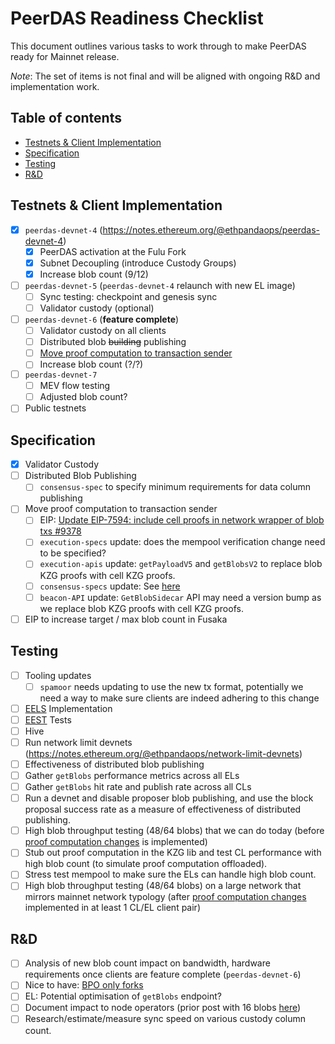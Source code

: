 # PeerDAS Readiness Checklist

This document outlines various tasks to work through to make PeerDAS ready for Mainnet release.

*Note*: The set of items is not final and will be aligned with ongoing R&D and implementation work.

## Table of contents

<!-- TOC -->
<!-- START doctoc generated TOC please keep comment here to allow auto update -->
<!-- DON'T EDIT THIS SECTION, INSTEAD RE-RUN doctoc TO UPDATE -->

- [Testnets & Client Implementation](#testnets--client-implementation)
- [Specification](#specification)
- [Testing](#testing)
- [R&D](#rd)

<!-- END doctoc generated TOC please keep comment here to allow auto update -->
<!-- /TOC -->

## Testnets & Client Implementation

* [x] `peerdas-devnet-4` (https://notes.ethereum.org/@ethpandaops/peerdas-devnet-4)
  * [x] PeerDAS activation at the Fulu Fork
  * [x] Subnet Decoupling (introduce Custody Groups)
  * [x] Increase blob count (9/12)
* [ ] `peerdas-devnet-5` (`peerdas-devnet-4` relaunch with new EL image)
  * [ ] Sync testing: checkpoint and genesis sync
  * [ ] Validator custody (optional)
* [ ] `peerdas-devnet-6` (**feature complete**)
  * [ ] Validator custody on all clients
  * [ ] Distributed blob ~~building~~ publishing
  * [ ] [Move proof computation to transaction sender](https://hackmd.io/@jimmygchen/HkUpFliYJx)
  * [ ] Increase blob count (?/?)
* [ ] `peerdas-devnet-7`
  * [ ] MEV flow testing
  * [ ] Adjusted blob count?
* [ ] Public testnets

## Specification

* [x] Validator Custody
* [ ] Distributed Blob Publishing
  * [ ] `consensus-spec` to specify minimum requirements for data column publishing
* [ ] Move proof computation to transaction sender
  * [ ] EIP: [Update EIP-7594: include cell proofs in network wrapper of blob txs #9378](https://github.com/ethereum/EIPs/pull/9378)
  * [ ] `execution-specs` update: does the mempool verification change need to be specified?
  * [ ] `execution-apis` update: `getPayloadV5` and `getBlobsV2` to replace blob KZG proofs with cell KZG proofs.
  * [ ] `consensus-specs` update: See [here](https://hackmd.io/@jimmygchen/HkUpFliYJx#CL-changes)
  * [ ] `beacon-API` update: `GetBlobSidecar` API may need a version bump as we replace blob KZG proofs with cell KZG proofs.
* [ ] EIP to increase target / max blob count in Fusaka

## Testing

* [ ] Tooling updates
  * [ ] `spamoor` needs updating to use the new tx format, potentially we need a way to make sure clients are indeed adhering to this change
* [ ] [EELS](https://github.com/ethereum/execution-specs) Implementation
* [ ] [EEST](https://github.com/ethereum/execution-spec-tests) Tests
* [ ] Hive
* [ ] Run network limit devnets (https://notes.ethereum.org/@ethpandaops/network-limit-devnets)
* [ ] Effectiveness of distributed blob publishing
 * [ ] Gather `getBlobs` performance metrics across all ELs
 * [ ] Gather `getBlobs` hit rate and publish rate across all CLs
 * [ ] Run a devnet and disable proposer blob publishing, and use the block proposal success rate as a measure of effectiveness of distributed publishing.
* [ ] High blob throughput testing (48/64 blobs) that we can do today (before [proof computation changes](https://github.com/ethereum/EIPs/pull/9378) is implemented)
 * [ ] Stub out proof computation in the KZG lib and test CL performance with high blob count (to simulate proof computation offloaded).
 * [ ] Stress test mempool to make sure the ELs can handle high blob count.
* [ ] High blob throughput testing (48/64 blobs) on a large network that mirrors mainnet network typology (after [proof computation changes](https://github.com/ethereum/EIPs/pull/9378) implemented in at least 1 CL/EL client pair)
 
## R&D

* [ ] Analysis of new blob count impact on bandwidth, hardware requirements once clients are feature complete (`peerdas-devnet-6`)
* [ ] Nice to have: [BPO only forks](https://ethereum-magicians.org/t/blob-parameter-only-bpo-forks/22623)
* [ ] EL: Potential optimisation of `getBlobs` endpoint?
* [ ] Document impact to node operators (prior post with 16 blobs [here](https://blog.sigmaprime.io/peerdas-distributed-blob-building.html#impact-on-node-operators))
* [ ] Research/estimate/measure sync speed on various custody column count.

